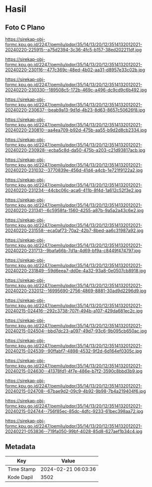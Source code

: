 # Hasil

## Foto C Plano

https://sirekap-obj-formc.kpu.go.id/2247/pemilu/pdpr/35/14/13/20/12/3514132012021-20240220-225915--a75d2394-3c36-4fc5-b157-38ed202211df.jpg

https://sirekap-obj-formc.kpu.go.id/2247/pemilu/pdpr/35/14/13/20/12/3514132012021-20240220-230116--477c369c-48ed-4b02-aa31-d8957e33c02b.jpg

https://sirekap-obj-formc.kpu.go.id/2247/pemilu/pdpr/35/14/13/20/12/3514132012021-20240220-230330--189508c5-172b-469c-a496-dc9cd9c6b492.jpg

https://sirekap-obj-formc.kpu.go.id/2247/pemilu/pdpr/35/14/13/20/12/3514132012021-20240220-230637--beab9a13-9d1d-4b23-8d63-8657c50626f8.jpg

https://sirekap-obj-formc.kpu.go.id/2247/pemilu/pdpr/35/14/13/20/12/3514132012021-20240220-230810--aa4ea709-b92d-475b-aa55-b9d2d8cb2334.jpg

https://sirekap-obj-formc.kpu.go.id/2247/pemilu/pdpr/35/14/13/20/12/3514132012021-20240220-230928--ecba5c8d-da50-475b-a203-c21d93817acb.jpg

https://sirekap-obj-formc.kpu.go.id/2247/pemilu/pdpr/35/14/13/20/12/3514132012021-20240220-231032--3770839e-456d-41d4-a4cb-1e721f9122a2.jpg

https://sirekap-obj-formc.kpu.go.id/2247/pemilu/pdpr/35/14/13/20/12/3514132012021-20240220-231234--44cbc06c-aca6-411b-8f4d-1a612c52f3e2.jpg

https://sirekap-obj-formc.kpu.go.id/2247/pemilu/pdpr/35/14/13/20/12/3514132012021-20240220-231341--6c5958fa-1560-4255-a87b-9a5a2a43c6e2.jpg

https://sirekap-obj-formc.kpu.go.id/2247/pemilu/pdpr/35/14/13/20/12/3514132012021-20240220-231558--eca0af73-70a2-42b7-8bed-aa6c31987a92.jpg

https://sirekap-obj-formc.kpu.go.id/2247/pemilu/pdpr/35/14/13/20/12/3514132012021-20240220-231713--9bafa66b-7d1a-4d69-bf9a-c8449f474797.jpg

https://sirekap-obj-formc.kpu.go.id/2247/pemilu/pdpr/35/14/13/20/12/3514132012021-20240220-231849--59d6eea7-dd0e-4a32-93a8-0e0507cb8918.jpg

https://sirekap-obj-formc.kpu.go.id/2247/pemilu/pdpr/35/14/13/20/12/3514132012021-20240220-232012--16995690-2756-4869-8881-30ad9d2296d9.jpg

https://sirekap-obj-formc.kpu.go.id/2247/pemilu/pdpr/35/14/13/20/12/3514132012021-20240215-024416--292c3738-707f-494b-a107-429da681ec2c.jpg

https://sirekap-obj-formc.kpu.go.id/2247/pemilu/pdpr/35/14/13/20/12/3514132012021-20240215-024504--bbd7dc23-a097-49d7-93c6-9b095cb650ac.jpg

https://sirekap-obj-formc.kpu.go.id/2247/pemilu/pdpr/35/14/13/20/12/3514132012021-20240215-024539--90ffabf7-4898-4532-9f2d-6d164ef0305c.jpg

https://sirekap-obj-formc.kpu.go.id/2247/pemilu/pdpr/35/14/13/20/12/3514132012021-20240215-024630--41378fd1-4f7e-486e-b7f2-3590c8bbd3b9.jpg

https://sirekap-obj-formc.kpu.go.id/2247/pemilu/pdpr/35/14/13/20/12/3514132012021-20240215-024708--67bae9d2-09c9-4b92-9b98-7b4a219404f6.jpg

https://sirekap-obj-formc.kpu.go.id/2247/pemilu/pdpr/35/14/13/20/12/3514132012021-20240215-024744--756f85ec-85dc-4dfc-9233-61bec398aa72.jpg

https://sirekap-obj-formc.kpu.go.id/2247/pemilu/pdpr/35/14/13/20/12/3514132012021-20240221-053836--719fa050-99bf-4028-85d8-627aef1b34c4.jpg


## Metadata

| Key        | Value               |
| ---------- | ------------------- |
| Time Stamp | 2024-02-21 06:03:36 |
| Kode Dapil | 3502                |



